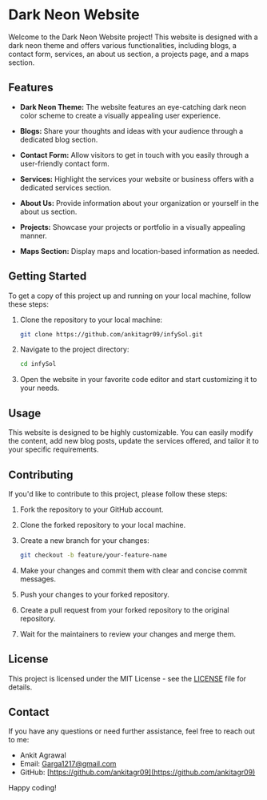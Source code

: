 
# Dark Neon Website

Welcome to the Dark Neon Website project! This website is designed with a dark neon theme and offers various functionalities, including blogs, a contact form, services, an about us section, a projects page, and a maps section.

## Features

- **Dark Neon Theme:** The website features an eye-catching dark neon color scheme to create a visually appealing user experience.

- **Blogs:** Share your thoughts and ideas with your audience through a dedicated blog section.

- **Contact Form:** Allow visitors to get in touch with you easily through a user-friendly contact form.

- **Services:** Highlight the services your website or business offers with a dedicated services section.

- **About Us:** Provide information about your organization or yourself in the about us section.

- **Projects:** Showcase your projects or portfolio in a visually appealing manner.

- **Maps Section:** Display maps and location-based information as needed.

## Getting Started

To get a copy of this project up and running on your local machine, follow these steps:

1. Clone the repository to your local machine:

   ```bash
   git clone https://github.com/ankitagr09/infySol.git
   ```

2. Navigate to the project directory:

   ```bash
   cd infySol
   ```

3. Open the website in your favorite code editor and start customizing it to your needs.

## Usage

This website is designed to be highly customizable. You can easily modify the content, add new blog posts, update the services offered, and tailor it to your specific requirements.

## Contributing

If you'd like to contribute to this project, please follow these steps:

1. Fork the repository to your GitHub account.

2. Clone the forked repository to your local machine.

3. Create a new branch for your changes:

   ```bash
   git checkout -b feature/your-feature-name
   ```

4. Make your changes and commit them with clear and concise commit messages.

5. Push your changes to your forked repository.

6. Create a pull request from your forked repository to the original repository.

7. Wait for the maintainers to review your changes and merge them.

## License

This project is licensed under the MIT License - see the [LICENSE](LICENSE) file for details.

## Contact

If you have any questions or need further assistance, feel free to reach out to me:

- Ankit Agrawal
- Email: Garga1217@gmail.com
- GitHub: [https://github.com/ankitagr09](https://github.com/ankitagr09) 

Happy coding!
```
